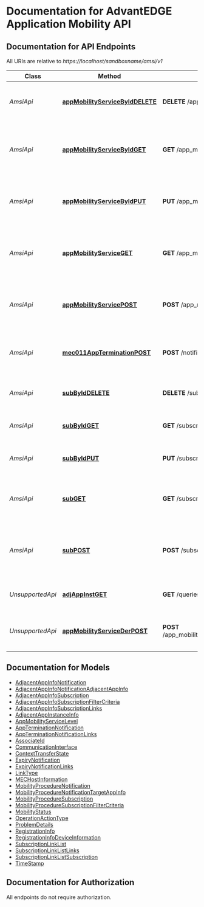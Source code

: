 # Documentation for AdvantEDGE Application Mobility API

<a name="documentation-for-api-endpoints"></a>
## Documentation for API Endpoints

All URIs are relative to *https://localhost/sandboxname/amsi/v1*

Class | Method | HTTP request | Description
------------ | ------------- | ------------- | -------------
*AmsiApi* | [**appMobilityServiceByIdDELETE**](Apis/AmsiApi.md#appmobilityservicebyiddelete) | **DELETE** /app_mobility_services/{appMobilityServiceId} |  deregister the individual application mobility service
*AmsiApi* | [**appMobilityServiceByIdGET**](Apis/AmsiApi.md#appmobilityservicebyidget) | **GET** /app_mobility_services/{appMobilityServiceId} | Retrieve information about this individual application mobility service
*AmsiApi* | [**appMobilityServiceByIdPUT**](Apis/AmsiApi.md#appmobilityservicebyidput) | **PUT** /app_mobility_services/{appMobilityServiceId} |  update the existing individual application mobility service
*AmsiApi* | [**appMobilityServiceGET**](Apis/AmsiApi.md#appmobilityserviceget) | **GET** /app_mobility_services |  Retrieve information about the registered application mobility service.
*AmsiApi* | [**appMobilityServicePOST**](Apis/AmsiApi.md#appmobilityservicepost) | **POST** /app_mobility_services | Create a new application mobility service for the service requester.
*AmsiApi* | [**mec011AppTerminationPOST**](Apis/AmsiApi.md#mec011appterminationpost) | **POST** /notifications/mec011/appTermination | MEC011 Application Termination notification for self termination
*AmsiApi* | [**subByIdDELETE**](Apis/AmsiApi.md#subbyiddelete) | **DELETE** /subscriptions/{subscriptionId} | cancel the existing individual subscription
*AmsiApi* | [**subByIdGET**](Apis/AmsiApi.md#subbyidget) | **GET** /subscriptions/{subscriptionId} | Retrieve information about this subscription.
*AmsiApi* | [**subByIdPUT**](Apis/AmsiApi.md#subbyidput) | **PUT** /subscriptions/{subscriptionId} | update the existing individual subscription.
*AmsiApi* | [**subGET**](Apis/AmsiApi.md#subget) | **GET** /subscriptions/ | Retrieve information about the subscriptions for this requestor.
*AmsiApi* | [**subPOST**](Apis/AmsiApi.md#subpost) | **POST** /subscriptions/ | Create a new subscription to Application Mobility Service notifications.
*UnsupportedApi* | [**adjAppInstGET**](Apis/UnsupportedApi.md#adjappinstget) | **GET** /queries/adjacent_app_instances | Retrieve information about this subscription.
*UnsupportedApi* | [**appMobilityServiceDerPOST**](Apis/UnsupportedApi.md#appmobilityservicederpost) | **POST** /app_mobility_services/{appMobilityServiceId}/deregister_task |  deregister the individual application mobility service


<a name="documentation-for-models"></a>
## Documentation for Models

 - [AdjacentAppInfoNotification](./Models/AdjacentAppInfoNotification.md)
 - [AdjacentAppInfoNotificationAdjacentAppInfo](./Models/AdjacentAppInfoNotificationAdjacentAppInfo.md)
 - [AdjacentAppInfoSubscription](./Models/AdjacentAppInfoSubscription.md)
 - [AdjacentAppInfoSubscriptionFilterCriteria](./Models/AdjacentAppInfoSubscriptionFilterCriteria.md)
 - [AdjacentAppInfoSubscriptionLinks](./Models/AdjacentAppInfoSubscriptionLinks.md)
 - [AdjacentAppInstanceInfo](./Models/AdjacentAppInstanceInfo.md)
 - [AppMobilityServiceLevel](./Models/AppMobilityServiceLevel.md)
 - [AppTerminationNotification](./Models/AppTerminationNotification.md)
 - [AppTerminationNotificationLinks](./Models/AppTerminationNotificationLinks.md)
 - [AssociateId](./Models/AssociateId.md)
 - [CommunicationInterface](./Models/CommunicationInterface.md)
 - [ContextTransferState](./Models/ContextTransferState.md)
 - [ExpiryNotification](./Models/ExpiryNotification.md)
 - [ExpiryNotificationLinks](./Models/ExpiryNotificationLinks.md)
 - [LinkType](./Models/LinkType.md)
 - [MECHostInformation](./Models/MECHostInformation.md)
 - [MobilityProcedureNotification](./Models/MobilityProcedureNotification.md)
 - [MobilityProcedureNotificationTargetAppInfo](./Models/MobilityProcedureNotificationTargetAppInfo.md)
 - [MobilityProcedureSubscription](./Models/MobilityProcedureSubscription.md)
 - [MobilityProcedureSubscriptionFilterCriteria](./Models/MobilityProcedureSubscriptionFilterCriteria.md)
 - [MobilityStatus](./Models/MobilityStatus.md)
 - [OperationActionType](./Models/OperationActionType.md)
 - [ProblemDetails](./Models/ProblemDetails.md)
 - [RegistrationInfo](./Models/RegistrationInfo.md)
 - [RegistrationInfoDeviceInformation](./Models/RegistrationInfoDeviceInformation.md)
 - [SubscriptionLinkList](./Models/SubscriptionLinkList.md)
 - [SubscriptionLinkListLinks](./Models/SubscriptionLinkListLinks.md)
 - [SubscriptionLinkListSubscription](./Models/SubscriptionLinkListSubscription.md)
 - [TimeStamp](./Models/TimeStamp.md)


<a name="documentation-for-authorization"></a>
## Documentation for Authorization

All endpoints do not require authorization.
